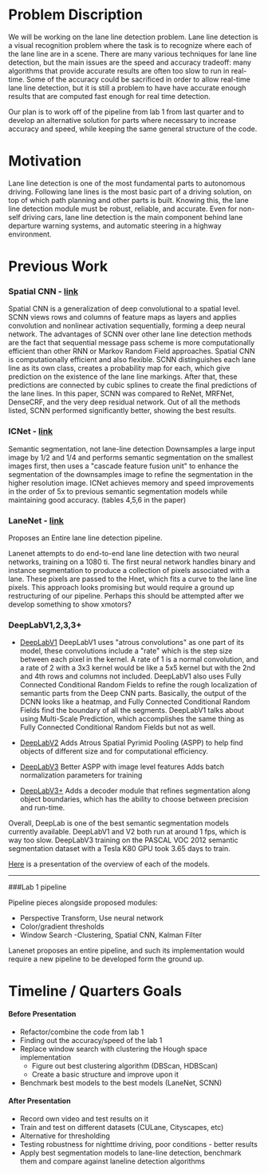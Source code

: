 # Problem Discription

We will be working on the lane line detection problem. Lane line detection is a visual recognition problem where the task is to recognize where each of the lane line are in a scene. There are many various techniques for lane line detection, but the main issues are the speed and accuracy tradeoff: many algorithms that provide accurate results are often too slow to run in real-time. Some of the accuracy could be sacrificed in order to allow real-time lane line detection, but it is still a problem to have have accurate enough results that are computed fast enough for real time detection. 


Our plan is to work off of the pipeline from lab 1 from last quarter and to develop an alternative solution for parts where necessary to increase accuracy and speed, while keeping the same general structure of the code. 

# Motivation

Lane line detection is one of the most fundamental parts to autonomous driving. Following lane lines is the most basic part of a driving solution, on top of which path planning and other parts is built. Knowing this, the lane line detection module must be robust, reliable, and accurate. Even for non-self driving cars, lane line detection is the main component behind lane departure warning systems, and automatic steering in a highway environment.

# Previous Work

### Spatial CNN - [link](https://arxiv.org/abs/1712.06080)

Spatial CNN is a generalization of deep convolutional to a spatial level. SCNN views rows and columns of feature maps as layers and applies convolution and nonlinear activation sequentially, forming a deep neural network. The advantages of SCNN over other lane line detection methods are the fact that sequential message pass scheme is more computationally efficient than other RNN or Markov Random Field approaches. Spatial CNN is computationally efficient and also flexible. SCNN distinguishes each lane line as its own class, creates a probability map for each, which give prediction on the existence of the lane line markings. After that, these predictions are connected by cubic splines to create the final predictions of the lane lines. In this paper, SCNN was compared to ReNet, MRFNet, DenseCRF, and the very deep residual network. Out of all the methods listed, SCNN performed significantly better, showing the best results.  

### ICNet - [link](https://arxiv.org/abs/1704.08545)  
Semantic segmentation, not lane-line detection
Downsamples a large input image by 1/2 and 1/4 and performs semantic segmentation on the smallest images first, then uses a "cascade feature fusion unit" to enhance the segmentation of the downsamples image to refine the segmentation in the higher resolution image.
ICNet achieves memory and speed improvements in the order of 5x to previous semantic segmentation models while maintaining good accuracy. (tables 4,5,6 in the paper)

### LaneNet - [link](https://arxiv.org/abs/1807.01726)
Proposes an Entire lane line detection pipeline. 

Lanenet attempts to do end-to-end lane line detection with two neural networks, training on a 1080 ti. The first neural network handles binary and instance segmentation to produce a collection of pixels associated with a lane. These pixels are passed to the Hnet, which fits a curve to the lane line pixels. This approach looks promising but would require a ground up restructuring of our pipeline. Perhaps this should be attempted after we develop something to show xmotors?

### DeepLabV1,2,3,3+
* [DeepLabV1](https://arxiv.org/pdf/1412.7062.pdf)
DeepLabV1 uses "atrous convolutions" as one part of its model, these convolutions include a "rate" which is the step size between each pixel in the kernel. A rate of 1 is a normal convolution, and a rate of 2 with a 3x3 kernel would be like a 5x5 kernel but with the 2nd and 4th rows and columns not included.
DeepLabV1 also uses Fully Connected Conditional Random Fields to refine the rough localization of semantic parts from the Deep CNN parts. Basically, the output of the DCNN looks like a heatmap, and Fully Connected Conditional Random Fields find the boundary of all the segments.
DeepLabV1 talks about using Multi-Scale Prediction, which accomplishes the same thing as Fully Connected Conditional Random Fields but not as well.

* [DeepLabV2](?)
Adds Atrous Spatial Pyrimid Pooling (ASPP) to help find objects of different size and for computational efficiency.

* [DeepLabV3](https://arxiv.org/pdf/1706.05587.pdf)
Better ASPP with image level features
Adds batch normalization parameters for training

* [DeepLabV3+](https://arxiv.org/abs/1802.02611)
Adds a decoder module that refines segmentation along object boundaries, which has the ability to choose between precision and run-time.

Overall, DeepLab is one of the best semantic segmentation models currently available.
DeepLabV1 and V2 both run at around 1 fps, which is way too slow.
DeepLabV3 training on the PASCAL VOC 2012 semantic segmentation dataset with a Tesla K80 GPU took 3.65 days to train.

[Here](http://web.eng.tau.ac.il/deep_learn/wp-content/uploads/2017/12/Rethinking-Atrous-Convolution-for-Semantic-Image-Segmentation-1.pdf) is a presentation of the overview of each of the models.

---------------------------------------------------------------------

###Lab 1 pipeline

Pipeline pieces alongside proposed modules:

* Perspective Transform, Use neural network 
* Color/gradient thresholds
* Window Search -Clustering, Spatial CNN, Kalman Filter

Lanenet proposes an entire pipeline, and such its implementation would require a new pipeline to be developed form the ground up.

# Timeline / Quarters Goals

#### Before Presentation

* Refactor/combine the code from lab 1
* Finding out the accuracy/speed of the lab 1 
* Replace window search with clustering the Hough space implementation
  * Figure out best clustering algorithm (DBScan, HDBScan)
  * Create a basic structure and improve upon it
* Benchmark best models to the best models (LaneNet, SCNN)

#### After Presentation

* Record own video and test results on it
* Train and test on different datasets (CULane, Cityscapes, etc)
* Alternative for thresholding
* Testing robustness for nighttime driving, poor conditions - better results
* Apply best segmentation models to lane-line detection, benchmark them and compare against laneline detection algorithms 
